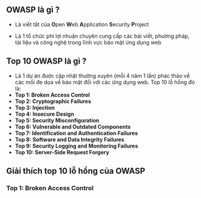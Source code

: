 ## OWASP là gì ?
- Là viết tắt của **O**pen **W**eb **A**pplication **S**ecurity **P**roject

- Là 1 tổ chức phi lợi nhuận chuyên cung cấp các bài viết, phương pháp, tài liệu và công nghệ trong lĩnh vực bảo mật ứng dụng web
## Top 10 OWASP là gì ?
- Là 1 dự án được cập nhật thường xuyên (mỗi 4 năm 1 lần) phác thảo về các mối đe dọa về bảo mật đối với các ứng dụng web. Top 10 lỗ hổng đó là: 
- **Top 1: Broken Access Control**
- **Top 2: Cryptographic Failures**
- **Top 3: Injection**
- **Top 4: Insecure Design**
- **Top 5: Security Misconfiguration**
- **Top 6: Vulnerable and Outdated Components**
- **Top 7: Identification and Authentication Failures**
- **Top 8: Software and Data Integrity Failures**
- **Top 9: Security Logging and Monitoring Failures**
- **Top 10: Server-Side Request Forgery**
## Giải thích top 10 lỗ hổng của OWASP
### Top 1: Broken Access Control



